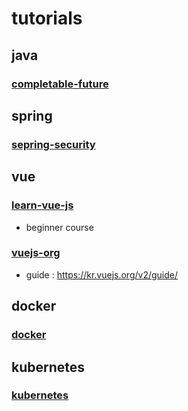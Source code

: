 # tutorials

## java
### [completable-future](java/completable-future)

## spring
### [sepring-security](spring/spring-security)

## vue
### [learn-vue-js](vue/learn-vue-js)
- beginner course
### [vuejs-org](vue/vuejs-org)
- guide : https://kr.vuejs.org/v2/guide/

## docker
### [docker](docker)

## kubernetes
### [kubernetes](kubernetes)